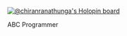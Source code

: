 

<!--
**ChiranRanathunga/ChiranRanathunga** is a ✨ _special_ ✨ repository because its `README.md` (this file) appears on your GitHub profile.

Here are some ideas to get you started:

- 🔭 I’m currently working on ...
- 🌱 I’m currently learning ...
- 👯 I’m looking to collaborate on ...
- 🤔 I’m looking for help with ...
- 💬 Ask me about ...
- 📫 How to reach me: ...
- 😄 Pronouns: ...
- ⚡ Fun fact: ...
-->

[![@chiranranathunga's Holopin board](https://holopin.io/api/user/board?user=chiranranathunga)](https://holopin.io/@chiranranathunga)


ABC Programmer
